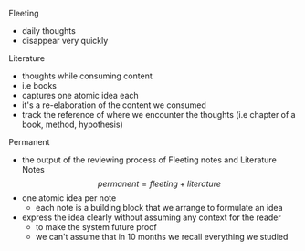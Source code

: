 Fleeting
- daily thoughts
- disappear very quickly

Literature
- thoughts while consuming content
- i.e books
- captures one atomic idea each
- it's a re-elaboration of the content we consumed
- track the reference of where we encounter the thoughts (i.e chapter of a book, method, hypothesis)

Permanent
- the output of the reviewing process of Fleeting notes and Literature Notes $$permanent = fleeting + literature$$
- one atomic idea per note
	- each note is a building block that we arrange to formulate an idea
- express the idea clearly without assuming any context for the reader
	- to make the system future proof
	- we can't assume that in 10 months we recall everything we studied

